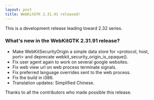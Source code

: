 ```yaml
---
layout: post
title: WebKitGTK 2.31.91 released!
---
```


This is a development release leading toward 2.32 series.

### What's new in the WebKitGTK 2.31.91 release?

 - Make WebKitSecurityOrigin a simple data store for <protocol, host, port> and deprecate webkit_security_origin_is_opaque().
 - Fix user agent again to work on several google websites.
 - Fix web view url on web process terminate signals.
 - Fix preferred language overrides sent to the web process.
 - Fix the build in i386.
 - Translation updates: Simplified Chinese.

Thanks to all the contributors who made possible this release.
